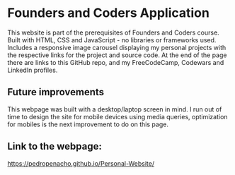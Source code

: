 # Founders and Coders Application
This website is part of the prerequisites of Founders and Coders course. Built with HTML, CSS and JavaScript - no libraries or frameworks
used. Includes a responsive image carousel displaying my personal projects with the respective links for the project and source code. At the end of the page there are links to this GitHub repo, and my FreeCodeCamp, Codewars and LinkedIn profiles.
## Future improvements ##
This webpage was built with a desktop/laptop screen in mind. I run out of time to design the site for mobile devices using media queries,
optimization for mobiles is the next improvement to do on this page.
## Link to the webpage: ##
https://pedropenacho.github.io/Personal-Website/
